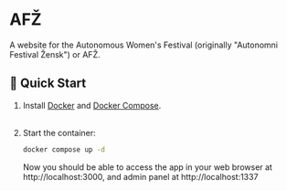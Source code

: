 # AFŽ

A website for the Autonomous Women's Festival (originally "Autonomni Festival
Žensk") or AFŽ.

## 🚀 Quick Start

1. Install [Docker](https://www.docker.com/) and
   [Docker Compose](https://docs.docker.com/compose/).
   <br/><br/>

2. Start the container:

   ```bash
   docker compose up -d
   ```

   Now you should be able to access the app in your web browser
   at http://localhost:3000, and admin panel at http://localhost:1337
